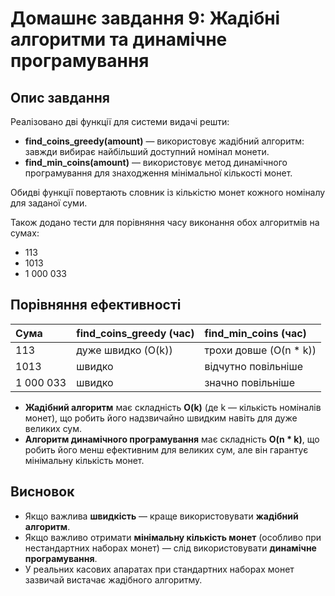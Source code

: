 # Домашнє завдання 9: Жадібні алгоритми та динамічне програмування

## Опис завдання

Реалізовано дві функції для системи видачі решти:

- **find_coins_greedy(amount)** — використовує жадібний алгоритм: завжди вибирає найбільший доступний номінал монети.
- **find_min_coins(amount)** — використовує метод динамічного програмування для знаходження мінімальної кількості монет.

Обидві функції повертають словник із кількістю монет кожного номіналу для заданої суми.

Також додано тести для порівняння часу виконання обох алгоритмів на сумах:
- 113
- 1013
- 1 000 033

## Порівняння ефективності

| Сума | find_coins_greedy (час) | find_min_coins (час) |
|:---|:---|:---|
| 113 | дуже швидко (O(k)) | трохи довше (O(n * k)) |
| 1013 | швидко | відчутно повільніше |
| 1 000 033 | швидко | значно повільніше |

- **Жадібний алгоритм** має складність **O(k)** (де k — кількість номіналів монет), що робить його надзвичайно швидким навіть для дуже великих сум.
- **Алгоритм динамічного програмування** має складність **O(n * k)**, що робить його менш ефективним для великих сум, але він гарантує мінімальну кількість монет.

## Висновок

- Якщо важлива **швидкість** — краще використовувати **жадібний алгоритм**.
- Якщо важливо отримати **мінімальну кількість монет** (особливо при нестандартних наборах монет) — слід використовувати **динамічне програмування**.
- У реальних касових апаратах при стандартних наборах монет зазвичай вистачає жадібного алгоритму.


